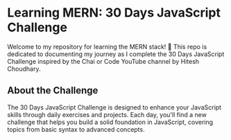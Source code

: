 # Learning MERN: 30 Days JavaScript Challenge

Welcome to my repository for learning the MERN stack! 🚀 This repo is dedicated to documenting my journey as I complete the 30 Days JavaScript Challenge inspired by the Chai or Code YouTube channel by Hitesh Choudhary.

## About the Challenge

The 30 Days JavaScript Challenge is designed to enhance your JavaScript skills through daily exercises and projects. Each day, you'll find a new challenge that helps you build a solid foundation in JavaScript, covering topics from basic syntax to advanced concepts.

